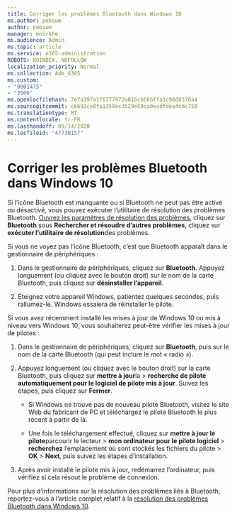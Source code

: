 ```yaml
---
title: Corriger les problèmes Bluetooth dans Windows 10
ms.author: pebaum
author: pebaum
manager: mnirkhe
ms.audience: Admin
ms.topic: article
ms.service: o365-administration
ROBOTS: NOINDEX, NOFOLLOW
localization_priority: Normal
ms.collection: Adm_O365
ms.custom:
- "9001475"
- "3506"
ms.openlocfilehash: 7e7a397a1f6777972a81bcbb6bffa1c98d8370a4
ms.sourcegitcommit: c6692ce0fa1358ec3529e59ca0ecdfdea4cdc759
ms.translationtype: MT
ms.contentlocale: fr-FR
ms.lasthandoff: 09/14/2020
ms.locfileid: "47730157"
---
```

# <a name="fix-bluetooth-problems-in-windows-10"></a>Corriger les problèmes Bluetooth dans Windows 10

Si l’icône Bluetooth est manquante ou si Bluetooth ne peut pas être activé ou désactivé, vous pouvez exécuter l’utilitaire de résolution des problèmes Bluetooth. [Ouvrez les paramètres de résolution des problèmes](ms-settings:troubleshoot), cliquez sur **Bluetooth** sous **Rechercher et résoudre d’autres problèmes**, cliquez sur **exécuter l’utilitaire de résolution**des problèmes.

Si vous ne voyez pas l’icône Bluetooth, c’est que Bluetooth apparaît dans le gestionnaire de périphériques :

1. Dans le gestionnaire de périphériques, cliquez sur **Bluetooth**. Appuyez longuement (ou cliquez avec le bouton droit) sur le nom de la carte Bluetooth, puis cliquez sur **désinstaller l’appareil**.

2. Éteignez votre appareil Windows, patientez quelques secondes, puis rallumez-le. Windows essaiera de réinstaller le pilote.

Si vous avez récemment installé les mises à jour de Windows 10 ou mis à niveau vers Windows 10, vous souhaiterez peut-être vérifier les mises à jour de pilotes :

1. Dans le gestionnaire de périphériques, cliquez sur **Bluetooth**, puis sur le nom de la carte Bluetooth (qui peut inclure le mot « radio »).

2. Appuyez longuement (ou cliquez avec le bouton droit) sur la carte Bluetooth, puis cliquez sur **mettre à jour**la  >  **recherche de pilote automatiquement pour le logiciel de pilote mis à jour**. Suivez les étapes, puis cliquez sur **Fermer**.

      - Si Windows ne trouve pas de nouveau pilote Bluetooth, visitez le site Web du fabricant de PC et téléchargez le pilote Bluetooth le plus récent à partir de là.

    - Une fois le téléchargement effectué, cliquez sur **mettre à jour le pilote**parcourir le lecteur  >  **mon ordinateur pour le pilote logiciel**  >  **recherchez** l’emplacement où sont stockés les fichiers du pilote > **OK**  >  **Next**, puis suivez les étapes d’installation.

3. Après avoir installé le pilote mis à jour, redémarrez l’ordinateur, puis vérifiez si cela résout le problème de connexion.

Pour plus d’informations sur la résolution des problèmes liés à Bluetooth, reportez-vous à l’article complet relatif à la [résolution des problèmes Bluetooth dans Windows 10](https://support.microsoft.com/help/14169/windows-10-fix-bluetooth-problems).
